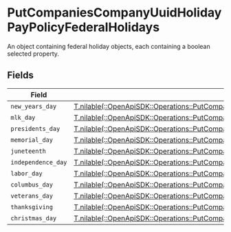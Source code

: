 # PutCompaniesCompanyUuidHolidayPayPolicyFederalHolidays

An object containing federal holiday objects, each containing a boolean selected property.


## Fields

| Field                                                                                                                                                                            | Type                                                                                                                                                                             | Required                                                                                                                                                                         | Description                                                                                                                                                                      |
| -------------------------------------------------------------------------------------------------------------------------------------------------------------------------------- | -------------------------------------------------------------------------------------------------------------------------------------------------------------------------------- | -------------------------------------------------------------------------------------------------------------------------------------------------------------------------------- | -------------------------------------------------------------------------------------------------------------------------------------------------------------------------------- |
| `new_years_day`                                                                                                                                                                  | [T.nilable(::OpenApiSDK::Operations::PutCompaniesCompanyUuidHolidayPayPolicyNewYearsDay)](../../models/operations/putcompaniescompanyuuidholidaypaypolicynewyearsday.md)         | :heavy_minus_sign:                                                                                                                                                               | N/A                                                                                                                                                                              |
| `mlk_day`                                                                                                                                                                        | [T.nilable(::OpenApiSDK::Operations::PutCompaniesCompanyUuidHolidayPayPolicyMlkDay)](../../models/operations/putcompaniescompanyuuidholidaypaypolicymlkday.md)                   | :heavy_minus_sign:                                                                                                                                                               | N/A                                                                                                                                                                              |
| `presidents_day`                                                                                                                                                                 | [T.nilable(::OpenApiSDK::Operations::PutCompaniesCompanyUuidHolidayPayPolicyPresidentsDay)](../../models/operations/putcompaniescompanyuuidholidaypaypolicypresidentsday.md)     | :heavy_minus_sign:                                                                                                                                                               | N/A                                                                                                                                                                              |
| `memorial_day`                                                                                                                                                                   | [T.nilable(::OpenApiSDK::Operations::PutCompaniesCompanyUuidHolidayPayPolicyMemorialDay)](../../models/operations/putcompaniescompanyuuidholidaypaypolicymemorialday.md)         | :heavy_minus_sign:                                                                                                                                                               | N/A                                                                                                                                                                              |
| `juneteenth`                                                                                                                                                                     | [T.nilable(::OpenApiSDK::Operations::PutCompaniesCompanyUuidHolidayPayPolicyJuneteenth)](../../models/operations/putcompaniescompanyuuidholidaypaypolicyjuneteenth.md)           | :heavy_minus_sign:                                                                                                                                                               | N/A                                                                                                                                                                              |
| `independence_day`                                                                                                                                                               | [T.nilable(::OpenApiSDK::Operations::PutCompaniesCompanyUuidHolidayPayPolicyIndependenceDay)](../../models/operations/putcompaniescompanyuuidholidaypaypolicyindependenceday.md) | :heavy_minus_sign:                                                                                                                                                               | N/A                                                                                                                                                                              |
| `labor_day`                                                                                                                                                                      | [T.nilable(::OpenApiSDK::Operations::PutCompaniesCompanyUuidHolidayPayPolicyLaborDay)](../../models/operations/putcompaniescompanyuuidholidaypaypolicylaborday.md)               | :heavy_minus_sign:                                                                                                                                                               | N/A                                                                                                                                                                              |
| `columbus_day`                                                                                                                                                                   | [T.nilable(::OpenApiSDK::Operations::PutCompaniesCompanyUuidHolidayPayPolicyColumbusDay)](../../models/operations/putcompaniescompanyuuidholidaypaypolicycolumbusday.md)         | :heavy_minus_sign:                                                                                                                                                               | N/A                                                                                                                                                                              |
| `veterans_day`                                                                                                                                                                   | [T.nilable(::OpenApiSDK::Operations::PutCompaniesCompanyUuidHolidayPayPolicyVeteransDay)](../../models/operations/putcompaniescompanyuuidholidaypaypolicyveteransday.md)         | :heavy_minus_sign:                                                                                                                                                               | N/A                                                                                                                                                                              |
| `thanksgiving`                                                                                                                                                                   | [T.nilable(::OpenApiSDK::Operations::PutCompaniesCompanyUuidHolidayPayPolicyThanksgiving)](../../models/operations/putcompaniescompanyuuidholidaypaypolicythanksgiving.md)       | :heavy_minus_sign:                                                                                                                                                               | N/A                                                                                                                                                                              |
| `christmas_day`                                                                                                                                                                  | [T.nilable(::OpenApiSDK::Operations::PutCompaniesCompanyUuidHolidayPayPolicyChristmasDay)](../../models/operations/putcompaniescompanyuuidholidaypaypolicychristmasday.md)       | :heavy_minus_sign:                                                                                                                                                               | N/A                                                                                                                                                                              |